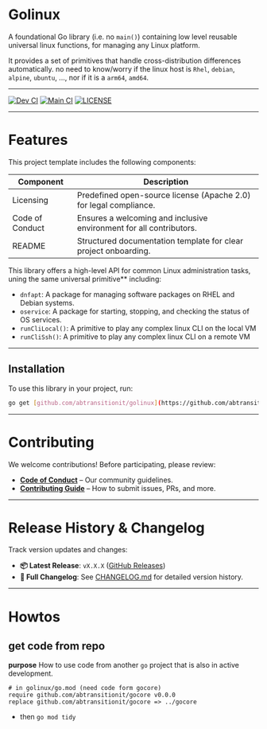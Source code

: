 # Golinux

A foundational Go library (i.e. no `main()`) containing low level reusable universal linux functions, for managing any Linux platform. 

It provides a set of primitives that handle cross-distribution differences automatically. no need to know/worry if the linux host is `Rhel`, `debian`, `alpine`, `ubuntu`, ..., nor if it is a `arm64`, `amd64`.

----

[![Dev CI](https://github.com/abtransitionit/golinux/actions/workflows/ci-dev.yaml/badge.svg?branch=dev)](https://github.com/abtransitionit/golinux/actions/workflows/ci-dev.yaml)
[![Main CI](https://github.com/abtransitionit/golinux/actions/workflows/ci-main.yaml/badge.svg?branch=main)](https://github.com/abtransitionit/golinux/actions/workflows/ci-main.yaml)
[![LICENSE](https://img.shields.io/badge/license-Apache_2.0-blue.svg)](https://choosealicense.com/licenses/apache-2.0/)

---


# Features  
This project template includes the following components:  


|Component|Description|
|-|-|
|Licensing|Predefined open-source license (Apache 2.0) for legal compliance.|
|Code of Conduct| Ensures a welcoming and inclusive environment for all contributors.|  
|README|Structured documentation template for clear project onboarding.|  

This library offers a high-level API for common Linux administration tasks, uning the same universal primitive** including:

- `dnfapt`: A package for managing software packages on RHEL and Debian systems.
- `oservice`: A package for starting, stopping, and checking the status of OS services.
- `runCliLocal()`: A primitive to play any complex linux CLI on the local VM
- `runCliSsh()`: A primitive to play any complex linux CLI on a remote VM

---

## Installation

To use this library in your project, run:

```bash
go get [github.com/abtransitionit/golinux](https://github.com/abtransitionit/golinux)
```

---

# Contributing  

We welcome contributions! Before participating, please review:  
- **[Code of Conduct](.github/CODE_OF_CONDUCT.md)** – Our community guidelines.  
- **[Contributing Guide](.github/CONTRIBUTING.md)** – How to submit issues, PRs, and more.  

----


# Release History & Changelog  

Track version updates and changes:  
- **📦 Latest Release**: `vX.X.X` ([GitHub Releases](#))  
- **📄 Full Changelog**: See [CHANGELOG.md](CHANGELOG.md) for detailed version history.  

---


# Howtos
## get code from repo
**purpose**
How to use code from another `go` project that is also in active development.
```shell
# in golinux/go.mod (need code form gocore)
require github.com/abtransitionit/gocore v0.0.0
replace github.com/abtransitionit/gocore => ../gocore
```
- then `go mod tidy`


